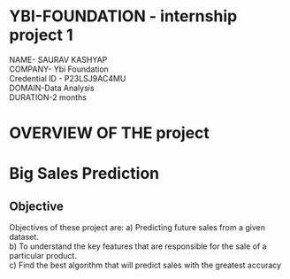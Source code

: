 # YBI-FOUNDATION - internship project 1 

NAME- SAURAV KASHYAP  
COMPANY- Ybi Foundation   
Credential ID - P23LSJ9AC4MU  
DOMAIN-Data Analysis  
DURATION-2 months  

# OVERVIEW OF THE project

# **Big Sales Prediction**

## Objective
Objectives of these project are: 
a) Predicting future sales from a given dataset.  
b) To understand the key features that are responsible for the sale of a particular product.  
c) Find the best algorithm that will predict sales with the greatest accuracy


